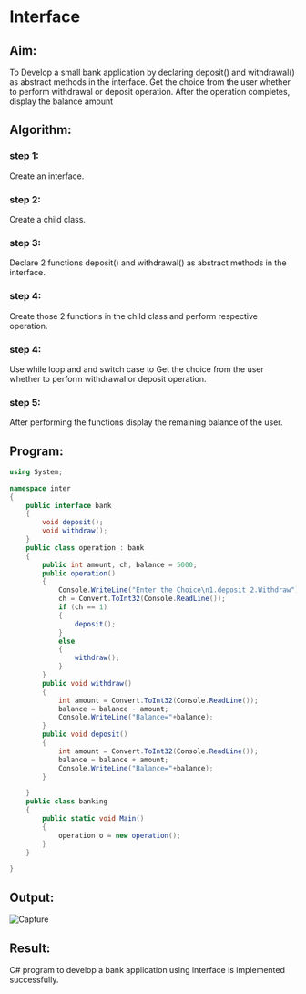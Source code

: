 # Interface

## Aim:
To Develop a small bank application by declaring deposit() and withdrawal() as abstract methods in the interface.  Get the choice from the user whether to perform withdrawal or deposit operation. After the operation completes, display the balance amount

## Algorithm:
### step 1: 
Create an interface.

### step 2:
Create a child class.

### step 3:
Declare 2 functions deposit() and withdrawal() as abstract methods in the interface.

### step 4:
Create those 2 functions in the child class and perform respective operation.

### step 4:
Use while loop and and switch case to Get the choice from the user whether to perform withdrawal or deposit operation.

### step 5:
After performing the functions display the remaining balance of the user.

## Program:
```c#
using System;

namespace inter
{
    public interface bank
    {
        void deposit();
        void withdraw();
    }
    public class operation : bank
    {
        public int amount, ch, balance = 5000;
        public operation()
        {
            Console.WriteLine("Enter the Choice\n1.deposit 2.Withdraw");
            ch = Convert.ToInt32(Console.ReadLine());
            if (ch == 1)
            {
                deposit();
            }
            else
            {
                withdraw();
            }
        }
        public void withdraw()
        {
            int amount = Convert.ToInt32(Console.ReadLine());
            balance = balance - amount;
            Console.WriteLine("Balance="+balance);
        }
        public void deposit()
        {
            int amount = Convert.ToInt32(Console.ReadLine());
            balance = balance + amount;
            Console.WriteLine("Balance="+balance);
        }

    }
    public class banking
    {
        public static void Main()
        {
            operation o = new operation();
        }
    }

}
```
## Output:
![Capture](https://user-images.githubusercontent.com/75235747/173223523-7fd6f548-03e6-4bbb-855e-90f879ae53d4.JPG)

## Result:
C# program to develop a bank application using interface is implemented successfully.

